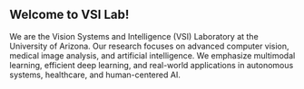 ## Welcome to VSI Lab! 

We are the Vision Systems and Intelligence (VSI) Laboratory at the University of Arizona. Our research focuses on advanced computer vision, medical image analysis, and artificial intelligence. We emphasize multimodal learning, efficient deep learning, and real-world applications in autonomous systems, healthcare, and human-centered AI.
